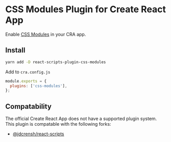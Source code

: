 # CSS Modules Plugin for Create React App

Enable [CSS Modules](https://github.com/css-modules/css-modules) in your CRA app.

## Install

```bash
yarn add -D react-scripts-plugin-css-modules
```

Add to `cra.config.js`

```js
module.exports = {
  plugins: ['css-modules'],
};
```

## Compatability

The official Create React App does not have a supported plugin system.
This plugin is compatable with the following forks:

- [@jdcrensh/react-scripts](https://www.npmjs.com/package/@jdcrensh/react-scripts)
